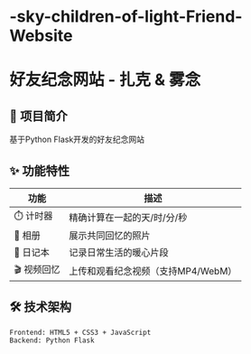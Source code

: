 # -sky-children-of-light-Friend-Website
# 好友纪念网站 - 扎克 & 雾念

## 🎯 项目简介
基于Python Flask开发的好友纪念网站

## ✨ 功能特性
| 功能       | 描述                          |
|------------|-----------------------------|
| ⏱️ 计时器 | 精确计算在一起的天/时/分/秒      |
| 📸 相册   | 展示共同回忆的照片              |
| 📝 日记本  | 记录日常生活的暖心片段           |
| 🎬 视频回忆   | 上传和观看纪念视频（支持MP4/WebM）|

## 🛠️ 技术架构
```plaintext
Frontend: HTML5 + CSS3 + JavaScript
Backend: Python Flask
